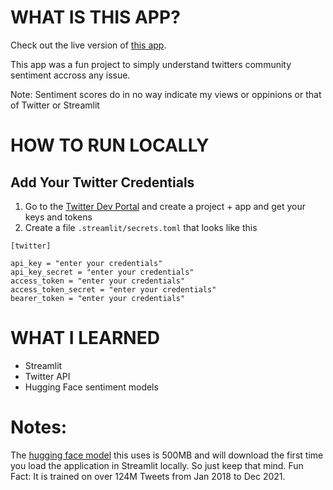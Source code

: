 # WHAT IS THIS APP?
Check out the live version of [this app](https://digiphd-social-sentiment-main-zdymf5.streamlit.app/).

This app was a fun project to simply understand twitters community sentiment accross any issue. 

Note: Sentiment scores do in no way indicate my views or oppinions or that of Twitter or Streamlit

# HOW TO RUN LOCALLY

## Add Your Twitter Credentials
1. Go to the [Twitter Dev Portal](https://developer.twitter.com/en/portal/dashboard) and create a project + app and get your keys and tokens
2. Create a file `.streamlit/secrets.toml` that looks like this
```
[twitter]

api_key = "enter your credentials"
api_key_secret = "enter your credentials"
access_token = "enter your credentials"
access_token_secret = "enter your credentials"
bearer_token = "enter your credentials"

```

# WHAT I LEARNED
- Streamlit
- Twitter API
- Hugging Face sentiment models

# Notes:
The [hugging face model](https://huggingface.co/cardiffnlp/twitter-roberta-base-sentiment-latest) this uses is 500MB 
and will download the first time you load the application in Streamlit locally. So just keep that mind.
Fun Fact: It is trained on over 124M Tweets from Jan 2018 to Dec 2021.